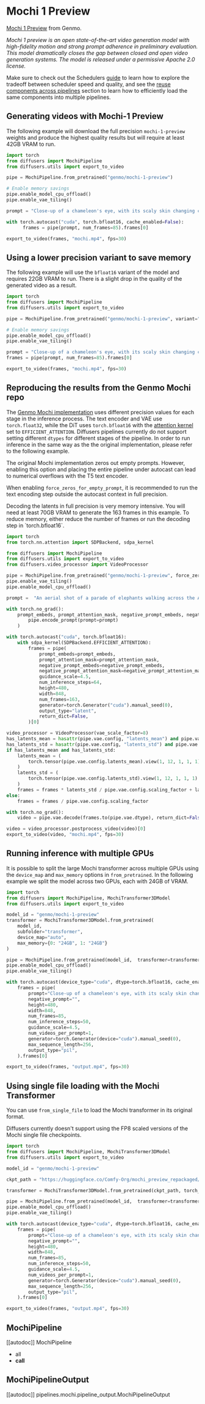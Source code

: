 <!-- Copyright 2024 The HuggingFace Team. All rights reserved.
#
# Licensed under the Apache License, Version 2.0 (the "License");
# you may not use this file except in compliance with the License.
# You may obtain a copy of the License at
#
#     http://www.apache.org/licenses/LICENSE-2.0
#
# Unless required by applicable law or agreed to in writing, software
# distributed under the License is distributed on an "AS IS" BASIS,
# WITHOUT WARRANTIES OR CONDITIONS OF ANY KIND, either express or implied.
# See the License for the specific language governing permissions and
# limitations under the License.
-->

# Mochi 1 Preview

[Mochi 1 Preview](https://huggingface.co/genmo/mochi-1-preview) from Genmo.

*Mochi 1 preview is an open state-of-the-art video generation model with high-fidelity motion and strong prompt adherence in preliminary evaluation. This model dramatically closes the gap between closed and open video generation systems. The model is released under a permissive Apache 2.0 license.*

<Tip>

Make sure to check out the Schedulers [guide](../../using-diffusers/schedulers.md) to learn how to explore the tradeoff between scheduler speed and quality, and see the [reuse components across pipelines](../../using-diffusers/loading.md#reuse-a-pipeline) section to learn how to efficiently load the same components into multiple pipelines.

</Tip>

## Generating videos with Mochi-1 Preview

The following example will download the full precision `mochi-1-preview` weights and produce the highest quality results but will require at least 42GB VRAM to run.

```python
import torch
from diffusers import MochiPipeline
from diffusers.utils import export_to_video

pipe = MochiPipeline.from_pretrained("genmo/mochi-1-preview")

# Enable memory savings
pipe.enable_model_cpu_offload()
pipe.enable_vae_tiling()

prompt = "Close-up of a chameleon's eye, with its scaly skin changing color. Ultra high resolution 4k."

with torch.autocast("cuda", torch.bfloat16, cache_enabled=False):
      frames = pipe(prompt, num_frames=85).frames[0]

export_to_video(frames, "mochi.mp4", fps=30)
```

## Using a lower precision variant to save memory

The following example will use the `bfloat16` variant of the model and requires 22GB VRAM to run. There is a slight drop in the quality of the generated video as a result.

```python
import torch
from diffusers import MochiPipeline
from diffusers.utils import export_to_video

pipe = MochiPipeline.from_pretrained("genmo/mochi-1-preview", variant="bf16", torch_dtype=torch.bfloat16)

# Enable memory savings
pipe.enable_model_cpu_offload()
pipe.enable_vae_tiling()

prompt = "Close-up of a chameleon's eye, with its scaly skin changing color. Ultra high resolution 4k."
frames = pipe(prompt, num_frames=85).frames[0]

export_to_video(frames, "mochi.mp4", fps=30)
```

## Reproducing the results from the Genmo Mochi repo

The [Genmo Mochi implementation](https://github.com/genmoai/mochi/tree/main) uses different precision values for each stage in the inference process. The text encoder and VAE use `torch.float32`, while the DiT uses `torch.bfloat16` with the [attention kernel](https://pytorch.org/docs/stable/generated/torch.nn.attention.sdpa_kernel.html#torch.nn.attention.sdpa_kernel) set to `EFFICIENT_ATTENTION`. Diffusers pipelines currently do not support setting different `dtypes` for different stages of the pipeline. In order to run inference in the same way as the the original implementation, please refer to the following example.

<Tip>
The original Mochi implementation zeros out empty prompts. However, enabling this option and placing the entire pipeline under autocast can lead to numerical overflows with the T5 text encoder.

When enabling `force_zeros_for_empty_prompt`, it is recommended to run the text encoding step outside the autocast context in full precision.
</Tip>

<Tip>
Decoding the latents in full precision is very memory intensive. You will need at least 70GB VRAM to generate the 163 frames in this example. To reduce memory, either reduce the number of frames or run the decoding step in `torch.bfloat16`.
</Tip>

```python
import torch
from torch.nn.attention import SDPBackend, sdpa_kernel

from diffusers import MochiPipeline
from diffusers.utils import export_to_video
from diffusers.video_processor import VideoProcessor

pipe = MochiPipeline.from_pretrained("genmo/mochi-1-preview", force_zeros_for_empty_prompt=True)
pipe.enable_vae_tiling()
pipe.enable_model_cpu_offload()

prompt =  "An aerial shot of a parade of elephants walking across the African savannah. The camera showcases the herd and the surrounding landscape."

with torch.no_grad():
    prompt_embeds, prompt_attention_mask, negative_prompt_embeds, negative_prompt_attention_mask = (
        pipe.encode_prompt(prompt=prompt)
    )

with torch.autocast("cuda", torch.bfloat16):
    with sdpa_kernel(SDPBackend.EFFICIENT_ATTENTION):
        frames = pipe(
            prompt_embeds=prompt_embeds,
            prompt_attention_mask=prompt_attention_mask,
            negative_prompt_embeds=negative_prompt_embeds,
            negative_prompt_attention_mask=negative_prompt_attention_mask,
            guidance_scale=4.5,
            num_inference_steps=64,
            height=480,
            width=848,
            num_frames=163,
            generator=torch.Generator("cuda").manual_seed(0),
            output_type="latent",
            return_dict=False,
        )[0]

video_processor = VideoProcessor(vae_scale_factor=8)
has_latents_mean = hasattr(pipe.vae.config, "latents_mean") and pipe.vae.config.latents_mean is not None
has_latents_std = hasattr(pipe.vae.config, "latents_std") and pipe.vae.config.latents_std is not None
if has_latents_mean and has_latents_std:
    latents_mean = (
        torch.tensor(pipe.vae.config.latents_mean).view(1, 12, 1, 1, 1).to(frames.device, frames.dtype)
    )
    latents_std = (
        torch.tensor(pipe.vae.config.latents_std).view(1, 12, 1, 1, 1).to(frames.device, frames.dtype)
    )
    frames = frames * latents_std / pipe.vae.config.scaling_factor + latents_mean
else:
    frames = frames / pipe.vae.config.scaling_factor

with torch.no_grad():
    video = pipe.vae.decode(frames.to(pipe.vae.dtype), return_dict=False)[0]

video = video_processor.postprocess_video(video)[0]
export_to_video(video, "mochi.mp4", fps=30)
```

## Running inference with multiple GPUs

It is possible to split the large Mochi transformer across multiple GPUs using the `device_map` and `max_memory` options in `from_pretrained`. In the following example we split the model across two GPUs, each with 24GB of VRAM.

```python
import torch
from diffusers import MochiPipeline, MochiTransformer3DModel
from diffusers.utils import export_to_video

model_id = "genmo/mochi-1-preview"
transformer = MochiTransformer3DModel.from_pretrained(
    model_id,
    subfolder="transformer",
    device_map="auto",
    max_memory={0: "24GB", 1: "24GB"}
)

pipe = MochiPipeline.from_pretrained(model_id,  transformer=transformer)
pipe.enable_model_cpu_offload()
pipe.enable_vae_tiling()

with torch.autocast(device_type="cuda", dtype=torch.bfloat16, cache_enabled=False):
    frames = pipe(
        prompt="Close-up of a chameleon's eye, with its scaly skin changing color. Ultra high resolution 4k.",
        negative_prompt="",
        height=480,
        width=848,
        num_frames=85,
        num_inference_steps=50,
        guidance_scale=4.5,
        num_videos_per_prompt=1,
        generator=torch.Generator(device="cuda").manual_seed(0),
        max_sequence_length=256,
        output_type="pil",
    ).frames[0]

export_to_video(frames, "output.mp4", fps=30)
```

## Using single file loading with the Mochi Transformer

You can use `from_single_file` to load the Mochi transformer in its original format.

<Tip>
Diffusers currently doesn't support using the FP8 scaled versions of the Mochi single file checkpoints.
</Tip>

```python
import torch
from diffusers import MochiPipeline, MochiTransformer3DModel
from diffusers.utils import export_to_video

model_id = "genmo/mochi-1-preview"

ckpt_path = "https://huggingface.co/Comfy-Org/mochi_preview_repackaged/blob/main/split_files/diffusion_models/mochi_preview_bf16.safetensors"

transformer = MochiTransformer3DModel.from_pretrained(ckpt_path, torch_dtype=torch.bfloat16)

pipe = MochiPipeline.from_pretrained(model_id,  transformer=transformer)
pipe.enable_model_cpu_offload()
pipe.enable_vae_tiling()

with torch.autocast(device_type="cuda", dtype=torch.bfloat16, cache_enabled=False):
    frames = pipe(
        prompt="Close-up of a chameleon's eye, with its scaly skin changing color. Ultra high resolution 4k.",
        negative_prompt="",
        height=480,
        width=848,
        num_frames=85,
        num_inference_steps=50,
        guidance_scale=4.5,
        num_videos_per_prompt=1,
        generator=torch.Generator(device="cuda").manual_seed(0),
        max_sequence_length=256,
        output_type="pil",
    ).frames[0]

export_to_video(frames, "output.mp4", fps=30)
```

## MochiPipeline

[[autodoc]] MochiPipeline
  - all
  - __call__

## MochiPipelineOutput

[[autodoc]] pipelines.mochi.pipeline_output.MochiPipelineOutput
